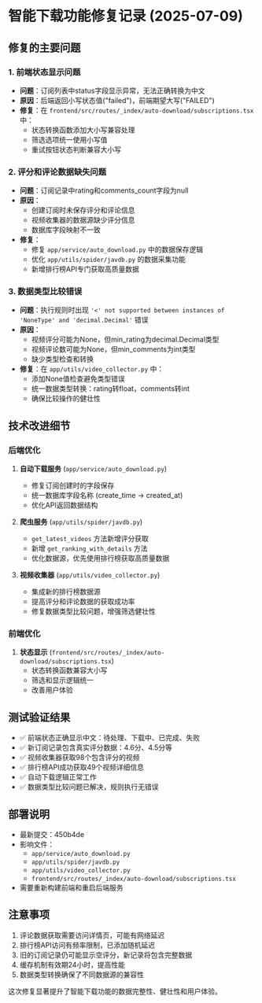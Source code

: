 # 智能下载功能修复记录 (2025-07-09)

## 修复的主要问题

### 1. 前端状态显示问题
- **问题**：订阅列表中status字段显示异常，无法正确转换为中文
- **原因**：后端返回小写状态值("failed")，前端期望大写("FAILED")
- **修复**：在 `frontend/src/routes/_index/auto-download/subscriptions.tsx` 中：
  - 状态转换函数添加大小写兼容处理
  - 筛选选项统一使用小写值
  - 重试按钮状态判断兼容大小写

### 2. 评分和评论数据缺失问题
- **问题**：订阅记录中rating和comments_count字段为null
- **原因**：
  - 创建订阅时未保存评分和评论信息
  - 视频收集器的数据源缺少评分信息
  - 数据库字段映射不一致
- **修复**：
  - 修复 `app/service/auto_download.py` 中的数据保存逻辑
  - 优化 `app/utils/spider/javdb.py` 的数据采集功能
  - 新增排行榜API专门获取高质量数据

### 3. 数据类型比较错误
- **问题**：执行规则时出现 `'<' not supported between instances of 'NoneType' and 'decimal.Decimal'` 错误
- **原因**：
  - 视频评分可能为None，但min_rating为decimal.Decimal类型
  - 视频评论数可能为None，但min_comments为int类型
  - 缺少类型检查和转换
- **修复**：在 `app/utils/video_collector.py` 中：
  - 添加None值检查避免类型错误
  - 统一数据类型转换：rating转float，comments转int
  - 确保比较操作的健壮性

## 技术改进细节

### 后端优化
1. **自动下载服务** (`app/service/auto_download.py`)
   - 修复订阅创建时的字段保存
   - 统一数据库字段名称 (create_time → created_at)
   - 优化API返回数据结构

2. **爬虫服务** (`app/utils/spider/javdb.py`)
   - `get_latest_videos` 方法新增评分获取
   - 新增 `get_ranking_with_details` 方法
   - 优化数据源，优先使用排行榜获取高质量数据

3. **视频收集器** (`app/utils/video_collector.py`)
   - 集成新的排行榜数据源
   - 提高评分和评论数据的获取成功率
   - 修复数据类型比较问题，增强筛选健壮性

### 前端优化
1. **状态显示** (`frontend/src/routes/_index/auto-download/subscriptions.tsx`)
   - 状态转换函数兼容大小写
   - 筛选和显示逻辑统一
   - 改善用户体验

## 测试验证结果

- ✅ 前端状态正确显示中文：待处理、下载中、已完成、失败
- ✅ 新订阅记录包含真实评分数据：4.6分、4.5分等
- ✅ 视频收集器获取98个包含评分的视频
- ✅ 排行榜API成功获取49个视频详细信息
- ✅ 自动下载逻辑正常工作
- ✅ 数据类型比较问题已解决，规则执行无错误

## 部署说明

- 最新提交：450b4de
- 影响文件：
  - `app/service/auto_download.py`
  - `app/utils/spider/javdb.py`
  - `app/utils/video_collector.py`
  - `frontend/src/routes/_index/auto-download/subscriptions.tsx`
- 需要重新构建前端和重启后端服务

## 注意事项

1. 评论数据获取需要访问详情页，可能有网络延迟
2. 排行榜API访问有频率限制，已添加随机延迟
3. 旧的订阅记录仍可能显示空评分，新记录将包含完整数据
4. 缓存机制有效期24小时，提高性能
5. 数据类型转换确保了不同数据源的兼容性

这次修复显著提升了智能下载功能的数据完整性、健壮性和用户体验。